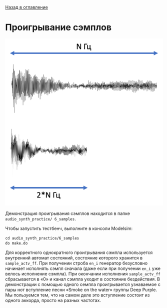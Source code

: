 [Назад в оглавление](../README.md)

# Проигрывание сэмплов

![Alt text](../img/image-8.png)

Демонстрация проигрывания сэмплов находится в папке `audio_synth_practice/ 6_samples`.

Чтобы запустить тестбенч, выполните в консоли Modelsim:
```
cd audio_synth_practice/6_samples
do make.do
```

Для корректного однократного проигрывания сэмпла используется внутренний автомат состояний, состояние которого хранится в `sample_actv_ff`.
При получении строба `en_i` генератор безусловно начинает исполнять сэмпл сначала (даже если при получении `en_i` уже велось исполнение сэмпла). При окончании исполнения `sample_actv_ff` сбрасывается в «0» и канал сэмпла уходит в состояние бездействия.
В демонстрации с помощью одного семпла проигрывается узнаваемое с пары нот вступление песни «Smoke on the water» группы Deep Purple. Мы пользуемся тем, что на самом деле это вступление состоит из одного аккорда, просто на разных частотах.
